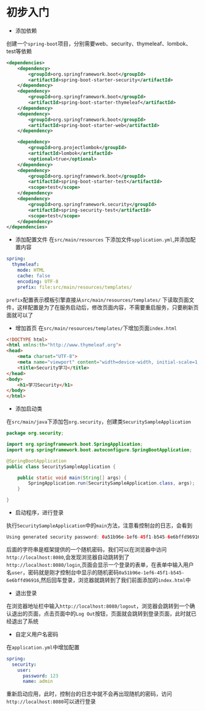 # 初步入门
- 添加依赖

创建一个`spring-boot`项目，分别需要web、security、thymeleaf、lombok、test等依赖

```xml
<dependencies>
    <dependency>
        <groupId>org.springframework.boot</groupId>
        <artifactId>spring-boot-starter-security</artifactId>
    </dependency>
    <dependency>
        <groupId>org.springframework.boot</groupId>
        <artifactId>spring-boot-starter-thymeleaf</artifactId>
    </dependency>
    <dependency>
        <groupId>org.springframework.boot</groupId>
        <artifactId>spring-boot-starter-web</artifactId>
    </dependency>

    <dependency>
        <groupId>org.projectlombok</groupId>
        <artifactId>lombok</artifactId>
        <optional>true</optional>
    </dependency>
    <dependency>
        <groupId>org.springframework.boot</groupId>
        <artifactId>spring-boot-starter-test</artifactId>
        <scope>test</scope>
    </dependency>
    <dependency>
        <groupId>org.springframework.security</groupId>
        <artifactId>spring-security-test</artifactId>
        <scope>test</scope>
    </dependency>
</dependencies>
```

- 添加配置文件
在`src/main/resources` 下添加文件`spplication.yml`,并添加配置内容

```yml
spring:
  thymeleaf:
    mode: HTML
    cache: false
    encoding: UTF-8
    prefix: file:src/main/resources/templates/
```

`prefix`配置表示模板引擎直接从`src/main/resources/templates/` 下读取页面文件，这样配置是为了在服务启动后，修改页面内容，不需要重启服务，只要刷新页面就可以了

- 增加首页
在`src/main/resources/templates/`下增加页面`index.html`

```html
<!DOCTYPE html>
<html xmlns:th="http://www.thymeleaf.org">
<head>
    <meta charset="UTF-8">
    <meta name="viewport" content="width=device-width, initial-scale=1, maximum-scale=1, user-scalable=no">
    <title>Security学习</title>
</head>
<body>
    <h1>学习Security</h1>
</body>
</html>
```
- 添加启动类

在`src/main/java`下添加包`org.security`，创建类`SecuritySampleApplication`

```java
package org.security;

import org.springframework.boot.SpringApplication;
import org.springframework.boot.autoconfigure.SpringBootApplication;

@SpringBootApplication
public class SecuritySampleApplication {

    public static void main(String[] args) {
        SpringApplication.run(SecuritySampleApplication.class, args);
    }

}

```

- 启动程序，进行登录 

执行`SecuritySampleApplication`中的`main`方法，注意看控制台的日志，会看到
```java
Using generated security password: 0a51b96e-1ef6-45f1-b545-6e6bffd96916
```
后面的字符串是框架提供的一个随机密码，我们可以在浏览器中访问`http://localhost:8080`,会发现浏览器自动跳转到了`http://localhost:8080/login`,页面会显示一个登录的表单，在表单中输入用户名`user`，密码就是刚才控制台中显示的随机密码`0a51b96e-1ef6-45f1-b545-6e6bffd96916`,然后回车登录，浏览器就跳转到了我们前面添加的`index.html`中


- 退出登录

在浏览器地址栏中输入`http://localhost:8080/logout`，浏览器会跳转到一个确认退出的页面，点击页面中的`Log Out`按钮，页面就会跳转到登录页面，此时就已经退出了系统

- 自定义用户名密码

在`application.yml`中增加配置
```yml
spring:
  security:
    user:
      password: 123
      name: admin
```

重新启动应用，此时，控制台的日志中就不会再出现随机的密码，访问`http://localhost:8080`可以进行登录